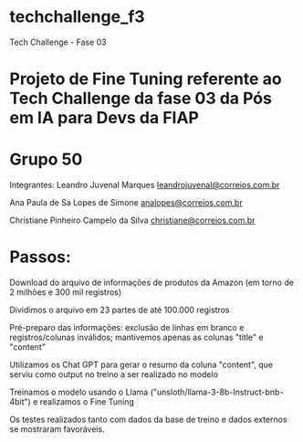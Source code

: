 # techchallenge_f3
Tech Challenge - Fase 03


# Projeto de Fine Tuning referente ao Tech Challenge da fase 03 da Pós em IA para Devs da FIAP

# Grupo 50
Integrantes:
Leandro Juvenal Marques
leandrojuvenal@correios.com.br

Ana Paula de Sa Lopes de Simone
analopes@correios.com.br

Christiane Pinheiro Campelo da Silva
christiane@correios.com.br

# Passos:

Download do arquivo de informações de produtos da Amazon (em torno de 2 milhões e 300 mil registros)

Dividimos o arquivo em 23 partes de até 100.000 registros

Pré-preparo das informações: exclusão de linhas em branco e registros/colunas inválidos; mantivemos apenas as colunas "title" e "content"

Utilizamos os Chat GPT para gerar o resumo da coluna "content", que serviu como output no treino a ser realizado no modelo

Treinamos o modelo usando o Llama ("unsloth/llama-3-8b-Instruct-bnb-4bit") e realizamos o Fine Tuning 

Os testes realizados tanto com dados da base de treino e dados externos se mostraram favoráveis.
